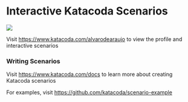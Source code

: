 # Interactive Katacoda Scenarios

[![](http://shields.katacoda.com/katacoda/alvarodearaujo/count.svg)](https://www.katacoda.com/alvarodearaujo "Get your profile on Katacoda.com")

Visit https://www.katacoda.com/alvarodearaujo to view the profile and interactive scenarios

### Writing Scenarios
Visit https://www.katacoda.com/docs to learn more about creating Katacoda scenarios

For examples, visit https://github.com/katacoda/scenario-example
